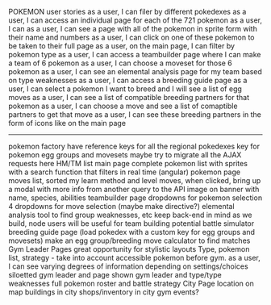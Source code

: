 POKEMON
user stories
	as a user, I can filer by different pokedexes
	as a user, I can access an individual page for each of the 721 pokemon
		as a user, I can 
	as a user, I can see a page with all of the pokemon in sprite form with their name and numbers
		as a user, I can click on one of these pokemon to be taken to their full page
		as a user, on the main page, I can filter by pokemon type
	as a user, I can access a teambuilder page where I can make a team of 6 pokemon
		as a user, I can choose a moveset for those 6 pokemon
			as a user, I can see an elemental analysis page for my team based on type weaknesses
	as a user, I can access a breeding guide page
		as a user, I can select a pokemon I want to breed and I will see a list of egg moves
			as a user, I can see a list of compatible breeding partners for that pokemon
				as a user, I can choose a move and see a list of comaptible partners to get that move
				as a user, I can see these breeding partners in the form of icons like on the main page
				
_____________________

pokemon factory
	have reference keys for all the regional pokedexes
	key for pokemon egg groups and movesets
	maybe try to migrate all the AJAX requests here
	HM/TM list
main page
	complete pokemon list with sprites with a search function that filters in real time (angular)
pokemon page
	moves list, sorted my learn method and level
		moves, when clicked, bring up a modal with more info from another query to the API
	image on banner with name, species, abilities
teambuilder page
	dropdowns for pokemon selection
		4 dropdowns for move selection (maybe make directive?)
	elemental analysis tool to find group weaknesses, etc
	keep back-end in mind as we build, node users will be useful for team building
	potential battle simulator
breeding guide page
	(load pokedex with a custom key for egg groups and movesets)
	make an egg group/breeding move calculator to find matches
Gym Leader Pages
	great opportunity for stylistic layouts
	Type, pokemon list, strategy - take into account accessible pokemon before gym.
	as a user, I can see varying degrees of information depending on settings/choices
		siloetted gym leader and page
		shown gym leader and type/type weaknesses
		full pokemon roster and battle strategy
City Page
	location on map
	buildings in city
	shops/inventory in city
	gym
	events?